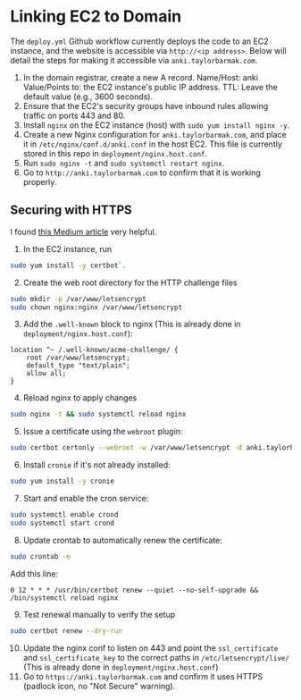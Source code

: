 # Linking EC2 to Domain
The `deploy.yml` Github workflow currently deploys the code to an EC2 instance, and the website is accessible via `http://<ip address>`. Below will detail the steps for making it accessible via `anki.taylorbarmak.com`.

1. In the domain registrar, create a new A record.
    Name/Host: anki
    Value/Points to: the EC2 instance's public IP address.
    TTL: Leave the default value (e.g., 3600 seconds).
2. Ensure that the EC2's security groups have inbound rules allowing traffic on ports 443 and 80.
3. Install `nginx` on the EC2 instance (host) with `sudo yum install nginx -y`.
4. Create a new Nginx configuration for `anki.taylorbarmak.com`, and place it in `/etc/nginx/conf.d/anki.conf` in the host EC2. This file is currently stored in this repo in `deployment/nginx.host.conf`.
5. Run `sudo nginx -t` and `sudo systemctl restart nginx`.
6. Go to `http://anki.taylorbarmak.com` to confirm that it is working properly.

## Securing with HTTPS
I found [this Medium article](https://faun.pub/enable-https-on-ec2-instance-without-elastic-load-balancer-f69cd57a8f3a) very helpful.

1. In the EC2 instance, run 
```bash
sudo yum install -y certbot`.
```
2. Create the web root directory for the HTTP challenge files
```bash
sudo mkdir -p /var/www/letsencrypt
sudo chown nginx:nginx /var/www/letsencrypt
```
3. Add the `.well-known` block to nginx (This is already done in `deployment/nginx.host.conf`):
```nginx
location ^~ /.well-known/acme-challenge/ {
    root /var/www/letsencrypt;
    default_type "text/plain";
    allow all;
}
```
4. Reload nginx to apply changes
```bash
sudo nginx -t && sudo systemctl reload nginx
```
5. Issue a certificate using the `webroot` plugin: 
```bash
sudo certbot certonly --webroot -w /var/www/letsencrypt -d anki.taylorbarmak.com
```
6. Install `cronie` if it's not already installed:
```bash
sudo yum install -y cronie
```
7. Start and enable the cron service:
```bash
sudo systemctl enable crond
sudo systemctl start crond
```
8. Update crontab to automatically renew the certificate:
```bash
sudo crontab -e
```
Add this line: 
```cron
0 12 * * * /usr/bin/certbot renew --quiet --no-self-upgrade && /bin/systemctl reload nginx
```
9. Test renewal manually to verify the setup
```bash
sudo certbot renew --dry-run
```
10. Update the nginx conf to listen on 443 and point the `ssl_certificate` and `ssl_certificate_key` to the correct paths in `/etc/letsencrypt/live/` (This is already done in `deployment/nginx.host.conf`)
11. Go to `https://anki.taylorbarmak.com` and confirm it uses HTTPS (padlock icon, no "Not Secure" warning).

